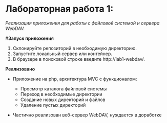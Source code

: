 # Лабораторная работа 1:
_Реализация приложения для работы с файловой системой и сервера WebDAV._

#**Запуск приложения**
1) Склонируйте репозиторий в необходимую директорию.
2) Запустите локальный сервер или контейнер.
3) В браузере в поисковой строке введите http://lab1-webdav/.

**Реализовано**
* Приложение на php, архитектура MVC с функционалом: 
    * Просмотр каталога файловой системы
    * Переход в необходимые директории
    * Создание новых директорий и файлов
    * Удаление пустых директорий
    
* Частично реализован веб-сервер WebDAV, нуждается в доработке
